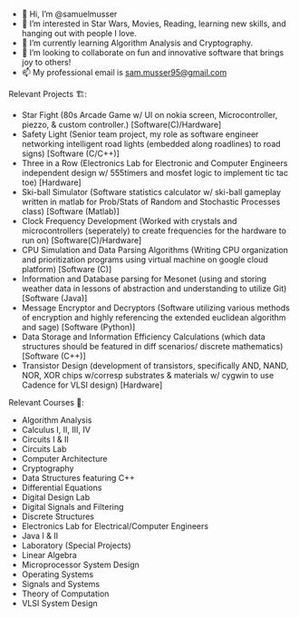 - 👋 Hi, I’m @samuelmusser
- 👀 I’m interested in Star Wars, Movies, Reading, learning new skills, and hanging out with people I love.
- 🌱 I’m currently learning Algorithm Analysis and Cryptography.
- 💞️ I’m looking to collaborate on fun and innovative software that brings joy to others!
- 📫 My professional email is sam.musser95@gmail.com

Relevant Projects 🏗️:
- Star Fight (80s Arcade Game w/ UI on nokia screen, Microcontroller, piezzo, & custom controller.) [Software(C)/Hardware]
- Safety Light (Senior team project, my role as software engineer networking intelligent road lights (embedded along roadlines) to road signs) [Software (C/C++)]
- Three in a Row (Electronics Lab for Electronic and Computer Engineers independent design w/ 555timers and mosfet logic to implement tic tac toe) [Hardware]
- Ski-ball Simulator (Software statistics calculator w/ ski-ball gameplay written in matlab for Prob/Stats of Random and Stochastic Processes class) [Software (Matlab)]  
- Clock Frequency Development (Worked with crystals and microcontrollers (seperately) to create frequencies for the hardware to run on) [Software(C)/Hardware]
- CPU Simulation and Data Parsing Algorithms (Writing CPU organization and prioritization programs using virtual machine on google cloud platform) [Software (C)]
- Information and Database parsing for Mesonet (using and storing weather data in lessons of abstraction and understanding to utilize Git) [Software (Java)]
- Message Encryptor and Decryptors (Software utilizing various methods of encryption and highly referencing the extended euclidean algorithm and sage) [Software (Python)]
- Data Storage and Information Efficiency Calculations (which data structures should be featured in diff scenarios/ discrete mathematics) [Software (C++)] 
- Transistor Design (development of transistors, specifically AND, NAND, NOR, XOR chips w/corresp substrates & materials w/ cygwin to use Cadence for VLSI design) [Hardware] 

Relevant Courses 🎒:
- Algorithm Analysis
- Calculus I, II, III, IV
- Circuits I & II
- Circuits Lab
- Computer Architecture
- Cryptography
- Data Structures featuring C++
- Differential Equations
- Digital Design Lab
- Digital Signals and Filtering
- Discrete Structures
- Electronics Lab for Electrical/Computer Engineers
- Java I & II
- Laboratory (Special Projects)
- Linear Algebra
- Microprocessor System Design
- Operating Systems
- Signals and Systems
- Theory of Computation
- VLSI System Design


<!---
samuelmusser/samuelmusser is a ✨ special ✨ repository because its `README.md` (this file) appears on your GitHub profile.
You can click the Preview link to take a look at your changes.
--->
